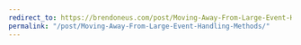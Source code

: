 ```yaml
---
redirect_to: https://brendoneus.com/post/Moving-Away-From-Large-Event-Handling-Methods/
permalink: "/post/Moving-Away-From-Large-Event-Handling-Methods/"
---
```

